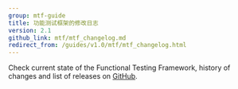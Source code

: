 ```yaml
---
group: mtf-guide
title: 功能测试框架的修改日志
version: 2.1
github_link: mtf/mtf_changelog.md
redirect_from: /guides/v1.0/mtf/mtf_changelog.html
---
```


Check current state of the Functional Testing Framework, history of changes and list of releases on [GitHub][].

[GitHub]: https://github.com/magento/mtf/blob/develop/CHANGELOG.md
